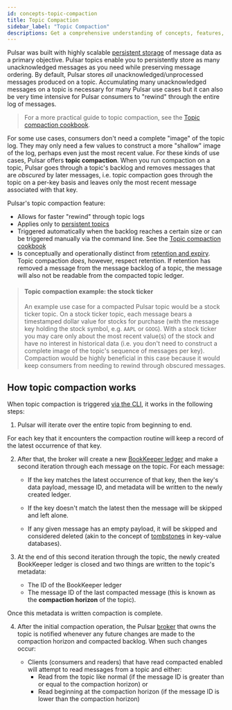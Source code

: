 ```yaml
---
id: concepts-topic-compaction
title: Topic Compaction
sidebar_label: "Topic Compaction"
descriptions: Get a comprehensive understanding of concepts, features, and workflow of topic compaction in Apache Pulsar.
---
```


Pulsar was built with highly scalable [persistent storage](concepts-architecture-overview.md#persistent-storage) of message data as a primary objective. Pulsar topics enable you to persistently store as many unacknowledged messages as you need while preserving message ordering. By default, Pulsar stores *all* unacknowledged/unprocessed messages produced on a topic. Accumulating many unacknowledged messages on a topic is necessary for many Pulsar use cases but it can also be very time intensive for Pulsar consumers to "rewind" through the entire log of messages.

> For a more practical guide to topic compaction, see the [Topic compaction cookbook](cookbooks-compaction.md).

For some use cases, consumers don't need a complete "image" of the topic log. They may only need a few values to construct a more "shallow" image of the log, perhaps even just the most recent value. For these kinds of use cases, Pulsar offers **topic compaction**. When you run compaction on a topic, Pulsar goes through a topic's backlog and removes messages that are *obscured* by later messages, i.e. topic compaction goes through the topic on a per-key basis and leaves only the most recent message associated with that key.

Pulsar's topic compaction feature:

* Allows for faster "rewind" through topic logs
* Applies only to [persistent topics](concepts-architecture-overview.md#persistent-storage)
* Triggered automatically when the backlog reaches a certain size or can be triggered manually via the command line. See the [Topic compaction cookbook](cookbooks-compaction.md)
* Is conceptually and operationally distinct from [retention and expiry](concepts-messaging.md#message-retention-and-expiry). Topic compaction *does*, however, respect retention. If retention has removed a message from the message backlog of a topic, the message will also not be readable from the compacted topic ledger.

> #### Topic compaction example: the stock ticker
> An example use case for a compacted Pulsar topic would be a stock ticker topic. On a stock ticker topic, each message bears a timestamped dollar value for stocks for purchase (with the message key holding the stock symbol, e.g. `AAPL` or `GOOG`). With a stock ticker you may care only about the most recent value(s) of the stock and have no interest in historical data (i.e. you don't need to construct a complete image of the topic's sequence of messages per key). Compaction would be highly beneficial in this case because it would keep consumers from needing to rewind through obscured messages.


## How topic compaction works

When topic compaction is triggered [via the CLI](cookbooks-compaction.md), it works in the following steps:

1. Pulsar will iterate over the entire topic from beginning to end.

  For each key that it encounters the compaction routine will keep a record of the latest occurrence of that key.

2. After that, the broker will create a new [BookKeeper ledger](concepts-architecture-overview.md#ledgers) and make a second iteration through each message on the topic. For each message:

    - If the key matches the latest occurrence of that key, then the key's data payload, message ID, and metadata will be written to the newly created ledger. 
  
    - If the key doesn't match the latest then the message will be skipped and left alone. 
  
    - If any given message has an empty payload, it will be skipped and considered deleted (akin to the concept of [tombstones](https://en.wikipedia.org/wiki/Tombstone_(data_store)) in key-value databases). 
  
3. At the end of this second iteration through the topic, the newly created BookKeeper ledger is closed and two things are written to the topic's metadata: 

    - The ID of the BookKeeper ledger
    - The message ID of the last compacted message (this is known as the **compaction horizon** of the topic). 
  
  Once this metadata is written compaction is complete.

4. After the initial compaction operation, the Pulsar [broker](concepts-architecture-overview.md#brokers) that owns the topic is notified whenever any future changes are made to the compaction horizon and compacted backlog. When such changes occur:

    * Clients (consumers and readers) that have read compacted enabled will attempt to read messages from a topic and either:
      * Read from the topic like normal (if the message ID is greater than or equal to the compaction horizon) or
      * Read beginning at the compaction horizon (if the message ID is lower than the compaction horizon)


